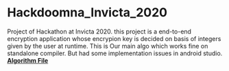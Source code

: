 # Hackdoomna_Invicta_2020

Project of Hackathon at Invicta 2020.
this project is a end-to-end encryption application whose encrypion key is decided on basis of integers given by the user at runtime.
This is Our main algo which works fine on standalone compiler. But had some implementation issues in android studio.
**[Algorithm File](https://ideone.com/HH0j2Z)**
